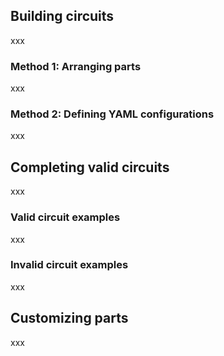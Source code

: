 ## Building circuits

xxx

### Method 1: Arranging parts

xxx

### Method 2: Defining YAML configurations

xxx

## Completing valid circuits

xxx

### Valid circuit examples

xxx

### Invalid circuit examples

xxx

## Customizing parts

xxx
